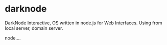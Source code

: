 # darknode
DarkNode Interactive, OS written in node.js for Web Interfaces. Using from local server, domain server. 


node....
